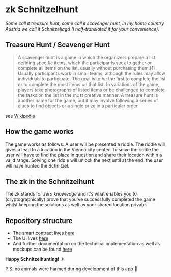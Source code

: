 # zk Schnitzelhunt

*Some call it treasure hunt, some call it scavenger hunt, in my home country Austria we call it Schnitzeljagd (I half-translated it for your convenience).*

## Treasure Hunt / Scavenger Hunt

> A scavenger hunt is a game in which the organizers prepare a list defining specific items, which the participants seek to gather or complete all items on the list, usually without purchasing them.[1] Usually participants work in small teams, although the rules may allow individuals to participate. The goal is to be the first to complete the list or to complete the most items on that list. In variations of the game, players take photographs of listed items or be challenged to complete the tasks on the list in the most creative manner. A treasure hunt is another name for the game, but it may involve following a series of clues to find objects or a single prize in a particular order. 

see [Wikipedia](https://en.wikipedia.org/wiki/Scavenger_hunt)

## How the game works

The game works as follows: A user will be presented a riddle. The riddle will gives a lead to a location in the Vienna city center. To solve the riddle the user will have to find the place in question and share their location within a valid range. Solving one riddle will unlock the next until at the end, the user will have hunted the Schnitzel.

## The zk in the Schnitzelhunt
The zk stands for *zero knowledge* and it's what enables you to (cryptographically) prove that you've successfully completed the game whilst keeping the solutions as well as your shared location private.

## Repository structure

- The smart contract lives [here](./contracts/src/Schnitzel.ts)
- The UI lives [here](./ui/pages/)
- And further documentation on the technical implementation as well as mockups can be found [here](./docs/)

**Happy Schnitzelhunting!** :sunny:

P.S. no animals were harmed during development of this app 🐷